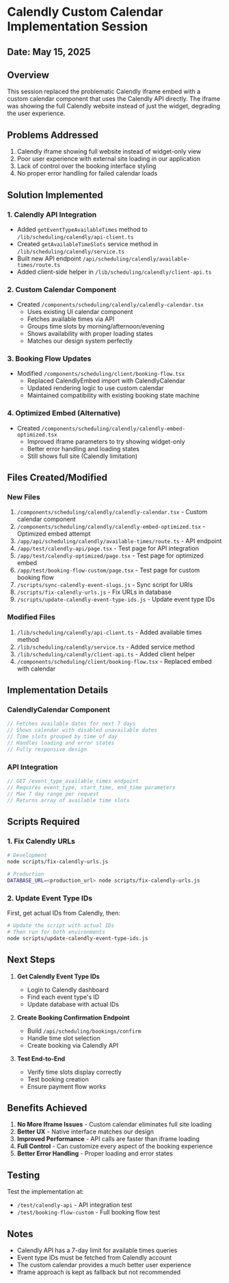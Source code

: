 # Calendly Custom Calendar Implementation Session

## Date: May 15, 2025

## Overview
This session replaced the problematic Calendly iframe embed with a custom calendar component that uses the Calendly API directly. The iframe was showing the full Calendly website instead of just the widget, degrading the user experience.

## Problems Addressed
1. Calendly iframe showing full website instead of widget-only view
2. Poor user experience with external site loading in our application
3. Lack of control over the booking interface styling
4. No proper error handling for failed calendar loads

## Solution Implemented

### 1. Calendly API Integration
- Added `getEventTypeAvailableTimes` method to `/lib/scheduling/calendly/api-client.ts`
- Created `getAvailableTimeSlots` service method in `/lib/scheduling/calendly/service.ts`
- Built new API endpoint `/api/scheduling/calendly/available-times/route.ts`
- Added client-side helper in `/lib/scheduling/calendly/client-api.ts`

### 2. Custom Calendar Component
- Created `/components/scheduling/calendly/calendly-calendar.tsx`
  - Uses existing UI calendar component
  - Fetches available times via API
  - Groups time slots by morning/afternoon/evening
  - Shows availability with proper loading states
  - Matches our design system perfectly

### 3. Booking Flow Updates
- Modified `/components/scheduling/client/booking-flow.tsx`
  - Replaced CalendlyEmbed import with CalendlyCalendar
  - Updated rendering logic to use custom calendar
  - Maintained compatibility with existing booking state machine

### 4. Optimized Embed (Alternative)
- Created `/components/scheduling/calendly/calendly-embed-optimized.tsx`
  - Improved iframe parameters to try showing widget-only
  - Better error handling and loading states
  - Still shows full site (Calendly limitation)

## Files Created/Modified

### New Files
1. `/components/scheduling/calendly/calendly-calendar.tsx` - Custom calendar component
2. `/components/scheduling/calendly/calendly-embed-optimized.tsx` - Optimized embed attempt
3. `/app/api/scheduling/calendly/available-times/route.ts` - API endpoint
4. `/app/test/calendly-api/page.tsx` - Test page for API integration
5. `/app/test/calendly-optimized/page.tsx` - Test page for optimized embed
6. `/app/test/booking-flow-custom/page.tsx` - Test page for custom booking flow
7. `/scripts/sync-calendly-event-slugs.js` - Sync script for URIs
8. `/scripts/fix-calendly-urls.js` - Fix URLs in database
9. `/scripts/update-calendly-event-type-ids.js` - Update event type IDs

### Modified Files
1. `/lib/scheduling/calendly/api-client.ts` - Added available times method
2. `/lib/scheduling/calendly/service.ts` - Added service method
3. `/lib/scheduling/calendly/client-api.ts` - Added client helper
4. `/components/scheduling/client/booking-flow.tsx` - Replaced embed with calendar

## Implementation Details

### CalendlyCalendar Component
```typescript
// Fetches available dates for next 7 days
// Shows calendar with disabled unavailable dates
// Time slots grouped by time of day
// Handles loading and error states
// Fully responsive design
```

### API Integration
```typescript
// GET /event_type_available_times endpoint
// Requires event_type, start_time, end_time parameters
// Max 7 day range per request
// Returns array of available time slots
```

## Scripts Required

### 1. Fix Calendly URLs
```bash
# Development
node scripts/fix-calendly-urls.js

# Production
DATABASE_URL=<production_url> node scripts/fix-calendly-urls.js
```

### 2. Update Event Type IDs
First, get actual IDs from Calendly, then:
```bash
# Update the script with actual IDs
# Then run for both environments
node scripts/update-calendly-event-type-ids.js
```

## Next Steps

1. **Get Calendly Event Type IDs**
   - Login to Calendly dashboard
   - Find each event type's ID
   - Update database with actual IDs

2. **Create Booking Confirmation Endpoint**
   - Build `/api/scheduling/bookings/confirm`
   - Handle time slot selection
   - Create booking via Calendly API

3. **Test End-to-End**
   - Verify time slots display correctly
   - Test booking creation
   - Ensure payment flow works

## Benefits Achieved

1. **No More Iframe Issues** - Custom calendar eliminates full site loading
2. **Better UX** - Native interface matches our design
3. **Improved Performance** - API calls are faster than iframe loading
4. **Full Control** - Can customize every aspect of the booking experience
5. **Better Error Handling** - Proper loading and error states

## Testing

Test the implementation at:
- `/test/calendly-api` - API integration test
- `/test/booking-flow-custom` - Full booking flow test

## Notes

- Calendly API has a 7-day limit for available times queries
- Event type IDs must be fetched from Calendly account
- The custom calendar provides a much better user experience
- Iframe approach is kept as fallback but not recommended